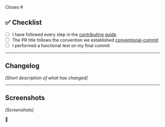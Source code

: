 Closes #<issue>

## ✅ Checklist

- [ ] I have followed every step in the [contributing guide](https://github.com/wriddhi/bskypt/blob/main/CONTRIBUTING.md).
- [ ] The PR title follows the convention we established [conventional-commit](https://www.conventionalcommits.org/en/v1.0.0/)
- [ ] I performed a functional test on my final commit

---

## Changelog

_[Short description of what has changed]_

---

## Screenshots

_[Screenshots]_

💯
